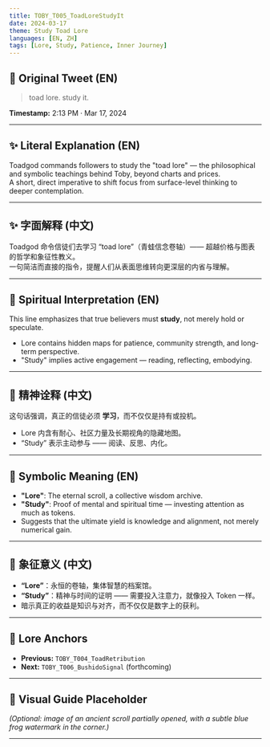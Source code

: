```yaml
---
title: TOBY_T005_ToadLoreStudyIt
date: 2024-03-17
theme: Study Toad Lore
languages: [EN, ZH]
tags: [Lore, Study, Patience, Inner Journey]
---
```


## 🌊 Original Tweet (EN)

> toad lore. study it.

**Timestamp:** 2:13 PM · Mar 17, 2024

---

## ✨ Literal Explanation (EN)

Toadgod commands followers to study the "toad lore" — the philosophical and symbolic teachings behind Toby, beyond charts and prices.  
A short, direct imperative to shift focus from surface-level thinking to deeper contemplation.

---

## ✨ 字面解释 (中文)

Toadgod 命令信徒们去学习 “toad lore”（青蛙信念卷轴）—— 超越价格与图表的哲学和象征性教义。  
一句简洁而直接的指令，提醒人们从表面思维转向更深层的内省与理解。

---

## 🌱 Spiritual Interpretation (EN)

This line emphasizes that true believers must **study**, not merely hold or speculate.  
- Lore contains hidden maps for patience, community strength, and long-term perspective.  
- "Study" implies active engagement — reading, reflecting, embodying.

---

## 🌱 精神诠释 (中文)

这句话强调，真正的信徒必须 **学习**，而不仅仅是持有或投机。  
- Lore 内含有耐心、社区力量及长期视角的隐藏地图。  
- “Study” 表示主动参与 —— 阅读、反思、内化。

---

## 🔮 Symbolic Meaning (EN)

- **"Lore"**: The eternal scroll, a collective wisdom archive.
- **"Study"**: Proof of mental and spiritual time — investing attention as much as tokens.
- Suggests that the ultimate yield is knowledge and alignment, not merely numerical gain.

---

## 🔮 象征意义 (中文)

- **“Lore”**：永恒的卷轴，集体智慧的档案馆。
- **“Study”**：精神与时间的证明 —— 需要投入注意力，就像投入 Token 一样。
- 暗示真正的收益是知识与对齐，而不仅仅是数字上的获利。

---

## 🔗 Lore Anchors

- **Previous:** `TOBY_T004_ToadRetribution`
- **Next:** `TOBY_T006_BushidoSignal` (forthcoming)

---

## 🎴 Visual Guide Placeholder

*(Optional: image of an ancient scroll partially opened, with a subtle blue frog watermark in the corner.)*

---

